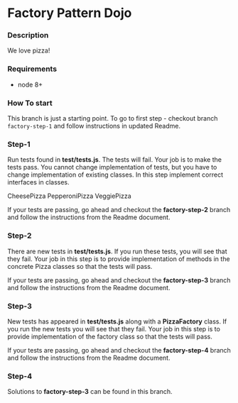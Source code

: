 # Factory Pattern Dojo

### Description
We love pizza!
 

### Requirements
 * node 8+


### How To start
This branch is just a starting point. To go to first step - checkout branch `factory-step-1` and 
follow instructions in updated Readme.

### Step-1
Run tests found in **test/tests.js**. The tests will fail. Your job is to make the tests pass. You cannot change implementation of tests, but you have to change implementation of existing classes. In this step implement correct interfaces in classes.

CheesePizza
PepperoniPizza
VeggiePizza

If your tests are passing, go ahead and checkout the **factory-step-2** branch and follow the instructions from the Readme document.

### Step-2
There are new tests in **test/tests.js**. If you run these tests, you will see that they fail. Your job in this step is to provide implementation of methods in the concrete Pizza classes so that the tests will pass. 

If your tests are passing, go ahead and checkout the **factory-step-3** branch and follow the instructions from the Readme document.

### Step-3
New tests has appeared in **test/tests.js** along with a **PizzaFactory** class. If you run the new tests you will see that they fail. Your job in this step is to provide implementation of the factory class so that the tests will pass.

If your tests are passing, go ahead and checkout the **factory-step-4** branch and follow the instructions from the Readme document.

### Step-4
Solutions to **factory-step-3** can be found in this branch. 